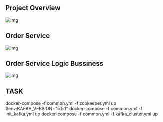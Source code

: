 ## Project Overview
<img src="https://i.imgur.com/ZoWcqw6.png"  alt="img"/>

## Order Service
<img src="https://i.imgur.com/MYeTsZf.png"  alt="img"/>

## Order Service Logic Bussiness
<img src="https://i.imgur.com/Ji3r50n.png"  alt="img"/>


## TASK
docker-compose -f common.yml -f zookeeper.yml up
$env:KAFKA_VERSION="5.5.1"
docker-compose -f common.yml -f init_kafka.yml up
docker-compose -f common.yml -f kafka_cluster.yml up 